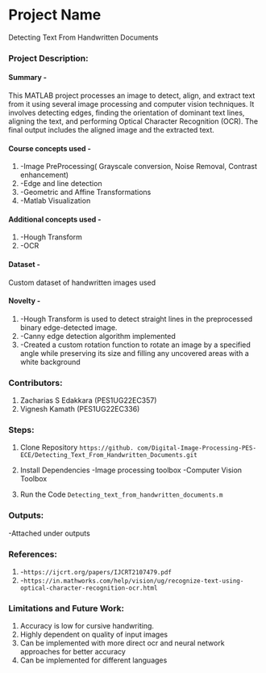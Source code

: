 # Project Name
Detecting Text From Handwritten Documents
### Project Description:
#### Summary - 
This MATLAB project processes an image to detect, align, and extract text from it using several image processing and computer vision techniques. It involves detecting edges, finding the orientation of dominant text lines, aligning the text, and performing Optical Character Recognition (OCR). The final output includes the aligned image and the extracted text.
#### Course concepts used - 
1. -Image PreProcessing( Grayscale conversion, Noise Removal, Contrast enhancement)
2. -Edge and line detection
3. -Geometric and Affine Transformations
4. -Matlab Visualization
   
#### Additional concepts used -
1. -Hough Transform
2. -OCR
   
#### Dataset - 
Custom dataset of handwritten images used

#### Novelty - 
1. -Hough Transform is used to detect straight lines in the preprocessed binary edge-detected image.
2. -Canny edge detection algorithm implemented
3. -Created a custom rotation function to rotate an image by a specified angle while preserving its size and filling any uncovered areas with a white background
   
### Contributors:
1. Zacharias S Edakkara (PES1UG22EC357)
2. Vignesh Kamath (PES1UG22EC336)

### Steps:
1. Clone Repository
```https://github. com/Digital-Image-Processing-PES-ECE/Detecting_Text_From_Handwritten_Documents.git```

2. Install Dependencies
-Image processing toolbox
-Computer Vision Toolbox

3. Run the Code
```Detecting_text_from_handwritten_documents.m```

### Outputs:
-Attached under outputs

### References:
1. -```https://ijcrt.org/papers/IJCRT2107479.pdf```
2. -```https://in.mathworks.com/help/vision/ug/recognize-text-using-optical-character-recognition-ocr.html```
   
### Limitations and Future Work:
1. Accuracy is low for cursive handwriting.
2. Highly dependent on quality of input images
3. Can be implemented with more direct ocr and neural network approaches for better accuracy
4. Can be implemented for different languages
